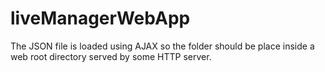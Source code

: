 liveManagerWebApp
=================

The JSON file is loaded using AJAX so the folder should be place inside a web root directory served by some HTTP server.
